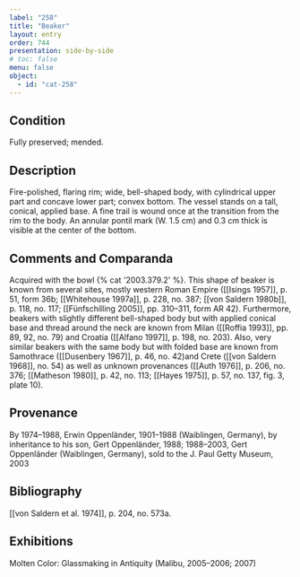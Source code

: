 ```yaml
---
label: "258"
title: "Beaker"
layout: entry
order: 744
presentation: side-by-side
# toc: false
menu: false
object:
  - id: "cat-258"
---
```


## Condition

Fully preserved; mended.

## Description

Fire-polished, flaring rim; wide, bell-shaped body, with cylindrical upper part and concave lower part; convex bottom. The vessel stands on a tall, conical, applied base. A fine trail is wound once at the transition from the rim to the body. An annular pontil mark (W. 1.5 cm) and 0.3 cm thick is visible at the center of the bottom.

## Comments and Comparanda

Acquired with the bowl {% cat '2003.379.2' %}. This shape of beaker is known from several sites, mostly western Roman Empire ([[Isings 1957]], p. 51, form 36b; [[Whitehouse 1997a]], p. 228, no. 387; [[von Saldern 1980b]], p. 118, no. 117; [[Fünfschilling 2005]], pp. 310–311, form AR 42). Furthermore, beakers with slightly different bell-shaped body but with applied conical base and thread around the neck are known from Milan ([[Roffia 1993]], pp. 89, 92, no. 79) and Croatia ([[Alfano 1997]], p. 198, no. 203). Also, very similar beakers with the same body but with folded base are known from Samothrace ([[Dusenbery 1967]], p. 46, no. 42)and Crete ([[von Saldern 1968]], no. 54) as well as unknown provenances ([[Auth 1976]], p. 206, no. 376; [[Matheson 1980]], p. 42, no. 113; [[Hayes 1975]], p. 57, no. 137, fig. 3, plate 10).

## Provenance

By 1974–1988, Erwin Oppenländer, 1901–1988 (Waiblingen, Germany), by inheritance to his son, Gert Oppenländer, 1988; 1988–2003, Gert Oppenländer (Waiblingen, Germany), sold to the J. Paul Getty Museum, 2003

## Bibliography

[[von Saldern et al. 1974]], p. 204, no. 573a.

## Exhibitions

Molten Color: Glassmaking in Antiquity (Malibu, 2005–2006; 2007)
